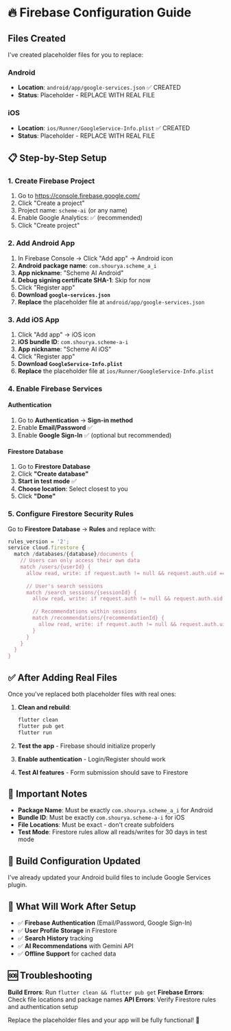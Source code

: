 # 🔥 Firebase Configuration Guide

## Files Created
I've created placeholder files for you to replace:

### Android
- **Location**: `android/app/google-services.json` ✅ CREATED
- **Status**: Placeholder - REPLACE WITH REAL FILE

### iOS  
- **Location**: `ios/Runner/GoogleService-Info.plist` ✅ CREATED
- **Status**: Placeholder - REPLACE WITH REAL FILE

## 📋 Step-by-Step Setup

### 1. Create Firebase Project
1. Go to https://console.firebase.google.com/
2. Click "Create a project" 
3. Project name: `scheme-ai` (or any name)
4. Enable Google Analytics: ✅ (recommended)
5. Click "Create project"

### 2. Add Android App
1. In Firebase Console → Click "Add app" → Android icon
2. **Android package name**: `com.shourya.scheme_a_i`
3. **App nickname**: "Scheme AI Android" 
4. **Debug signing certificate SHA-1**: Skip for now
5. Click "Register app"
6. **Download `google-services.json`**
7. **Replace** the placeholder file at `android/app/google-services.json`

### 3. Add iOS App  
1. Click "Add app" → iOS icon
2. **iOS bundle ID**: `com.shourya.scheme-a-i`
3. **App nickname**: "Scheme AI iOS"
4. Click "Register app" 
5. **Download `GoogleService-Info.plist`**
6. **Replace** the placeholder file at `ios/Runner/GoogleService-Info.plist`

### 4. Enable Firebase Services

#### Authentication
1. Go to **Authentication** → **Sign-in method**
2. Enable **Email/Password** ✅
3. Enable **Google Sign-In** ✅ (optional but recommended)

#### Firestore Database
1. Go to **Firestore Database** 
2. Click **"Create database"**
3. **Start in test mode** ✅
4. **Choose location**: Select closest to you
5. Click **"Done"**

### 5. Configure Firestore Security Rules
Go to **Firestore Database** → **Rules** and replace with:

```javascript
rules_version = '2';
service cloud.firestore {
  match /databases/{database}/documents {
    // Users can only access their own data
    match /users/{userId} {
      allow read, write: if request.auth != null && request.auth.uid == userId;
      
      // User's search sessions
      match /search_sessions/{sessionId} {
        allow read, write: if request.auth != null && request.auth.uid == userId;
        
        // Recommendations within sessions
        match /recommendations/{recommendationId} {
          allow read, write: if request.auth != null && request.auth.uid == userId;
        }
      }
    }
  }
}
```

## ✅ After Adding Real Files

Once you've replaced both placeholder files with real ones:

1. **Clean and rebuild**:
   ```bash
   flutter clean
   flutter pub get
   flutter run
   ```

2. **Test the app** - Firebase should initialize properly

3. **Enable authentication** - Login/Register should work

4. **Test AI features** - Form submission should save to Firestore

## 🚨 Important Notes

- **Package Name**: Must be exactly `com.shourya.scheme_a_i` for Android
- **Bundle ID**: Must be exactly `com.shourya.scheme-a-i` for iOS  
- **File Locations**: Must be exact - don't create subfolders
- **Test Mode**: Firestore rules allow all reads/writes for 30 days in test mode

## 🔧 Build Configuration Updated

I've already updated your Android build files to include Google Services plugin.

## 📱 What Will Work After Setup

- ✅ **Firebase Authentication** (Email/Password, Google Sign-In)
- ✅ **User Profile Storage** in Firestore
- ✅ **Search History** tracking
- ✅ **AI Recommendations** with Gemini API
- ✅ **Offline Support** for cached data

## 🆘 Troubleshooting

**Build Errors**: Run `flutter clean && flutter pub get`
**Firebase Errors**: Check file locations and package names
**API Errors**: Verify Firestore rules and authentication setup

Replace the placeholder files and your app will be fully functional! 🚀
